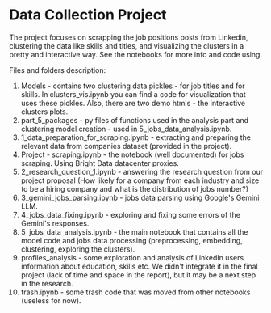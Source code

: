 # Data Collection Project
The project focuses on scrapping the job positions posts from Linkedin, clustering the data like skills and titles, and visualizing the clusters in a pretty and interactive way. See the notebooks for more info and code using.

Files and folders description:
1. Models - contains two clustering data pickles - for job titles and for skills. In clusters_vis.ipynb you can find a code for visualization that uses these pickles. Also, there are two demo htmls - the interactive clusters plots.
2. part_5_packages - py files of functions used in the analysis part and clustering model creation - used in 5_jobs_data_analysis.ipynb.
3. 1_data_preparation_for_scraping.ipynb - extracting and preparing the relevant data from companies dataset (provided in the project).
4. Project - scraping.ipynb - the notebook (well documented) for jobs scraping. Using Bright Data datacenter proxies.
5. 2_research_question_1.ipynb - answering the research question from our project proposal (How likely for a company from each industry and size to be a hiring company and what is
the distribution of jobs number?)
6. 3_gemini_jobs_parsing.ipynb - jobs data parsing using Google's Gemini LLM.
7. 4_jobs_data_fixing.ipynb - exploring and fixing some errors of the Gemini's responses.
8. 5_jobs_data_analysis.ipynb - the main notebook that contains all the model code and jobs data processing (preprocessing, embedding, clustering, exploring the clusters).
9. profiles_analysis - some exploration and analysis of LinkedIn users information about education, skills etc. We didn't integrate it in the final project (lack of time and space in the report), but it may be a next step in the research.
10. trash.ipynb - some trash code that was moved from other notebooks (useless for now).
